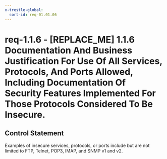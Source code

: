 ```yaml
---
x-trestle-global:
  sort-id: req-01.01.06
---
```


# req-1.1.6 - \[REPLACE_ME\] 1.1.6 Documentation And Business Justification For Use Of All Services, Protocols, And Ports Allowed, Including Documentation Of Security Features Implemented For Those Protocols Considered To Be Insecure.

## Control Statement

Examples of insecure services, protocols, or ports include but are not limited to FTP, Telnet, POP3, IMAP, and SNMP v1 and v2.
